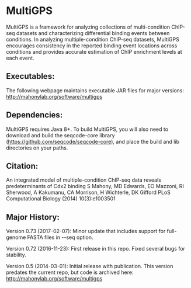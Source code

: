 MultiGPS
===========

MultiGPS is a framework for analyzing collections of multi-condition ChIP-seq datasets and characterizing differential binding events between conditions. In analyzing multiple-condition ChIP-seq datasets, MultiGPS encourages consistency in the reported binding event locations across conditions and provides accurate estimation of ChIP enrichment levels at each event.


Executables:
--------------
The following webpage maintains executable JAR files for major versions: 
http://mahonylab.org/software/multigps


Dependencies:
--------------
MultiGPS requires Java 8+. To build MultiGPS, you will also need to download and build the seqcode-core library (https://github.com/seqcode/seqcode-core), and place the build and lib directories on your paths. 


Citation:
--------------
An integrated model of multiple-condition ChIP-seq data reveals predeterminants of Cdx2 binding
S Mahony, MD Edwards, EO Mazzoni, RI Sherwood, A Kakumanu, CA Morrison, H Wichterle, DK Gifford
PLoS Computational Biology (2014) 10(3):e1003501


Major History:
--------------

Version 0.73 (2017-02-07): Minor update that includes support for full-genome FASTA files in --seq option. 

Version 0.72 (2016-11-23): First release in this repo. Fixed several bugs for stability.  

Version 0.5 (2014-03-01): Initial release with publication. This version predates the current repo, but code is archived here: http://mahonylab.org/software/multigps